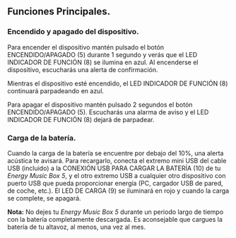 ## Funciones Principales.

### Encendido y apagado del dispositivo.

Para encender el dispositivo mantén pulsado el botón ENCENDIDO/APAGADO (5) durante 1 segundo y verás que el LED INDICADOR DE FUNCIÓN (8) se ilumina en azul. Al encenderse el dispositivo, escucharás una alerta de confirmación.

Mientras el dispositivo esté encendido, el LED INDICADOR DE FUNCIÓN (8) continuará parpadeando en azul.

Para apagar el dispositivo mantén pulsado 2 segundos el botón ENCENDIDO/APAGADO (5). Escucharás una alarma de aviso y el LED INDICADOR DE FUNCIÓN (8) dejará de parpadear.

### Carga de la batería.
Cuando la carga de la batería se encuentre por debajo del 10%, una alerta acústica te avisará. Para recargarlo, conecta el extremo mini USB del cable USB (incluido) a la CONEXIÓN USB PARA CARGAR LA BATERÍA (10) de tu *Energy Music Box 5*, y el otro extremo USB a cualquier otro dispositivo con puerto USB que pueda proporcionar energía (PC, cargador USB de pared, de coche, etc.). El LED DE CARGA (9) se iluminará en rojo y cuando la carga se complete, se apagará.

**Nota:**  No dejes tu *Energy Music Box 5* durante un periodo largo de tiempo con la batería completamente descargada. Es aconsejable que cargues la batería de tu altavoz, al menos, una vez al mes.

